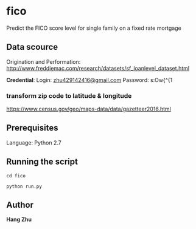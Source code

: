 # fico
Predict the FICO score level for single family on a fixed rate mortgage

## Data scource
Origination and Performation:
http://www.freddiemac.com/research/datasets/sf_loanlevel_dataset.html

**Credential**:
Login: zhu429142416@gmail.com
Password: s:Ow{^{1

### transform zip code to latitude & longitude
https://www.census.gov/geo/maps-data/data/gazetteer2016.html

## Prerequisites
Language: Python 2.7

## Running the script
```
cd fico
```

```
python run.py
```

## Author
**Hang Zhu**
